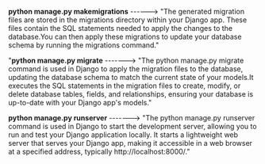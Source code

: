 **python manage.py makemigrations**      ------>      "The generated migration files are stored in the migrations directory within your Django app. These files contain the SQL statements needed to apply the 
                                                         changes to the database.You can then apply these migrations to update your database schema by running the migrations command."


"**python manage.py migrate**           ------->        "The python manage.py migrate command is used in Django to apply the migration files to the database, updating the database schema to match the current 
                                                           state of your models.It executes the SQL statements in the migration files to create, modify, or delete database tables, fields, and relationships, 
                                                           ensuring your database is up-to-date with your Django app's models."


**python manage.py runserver**          ------->       "The python manage.py runserver command is used in Django to start the development server, allowing you to run and test your Django application locally.
                                                       It starts a lightweight web server that serves your Django app, making it accessible in a web browser at a specified address, typically http://localhost:8000/."
